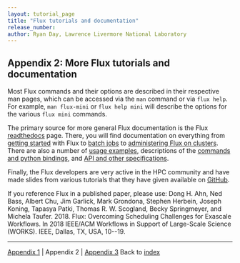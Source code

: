 ```yaml
---
layout: tutorial_page
title: "Flux tutorials and documentation"
release_number:
author: Ryan Day, Lawrence Livermore National Laboratory
---
```


## Appendix 2: More Flux tutorials and documentation
Most Flux commands and their options are described in their respective man pages, which can be accessed via the `man` command or via `flux help`. For example, `man flux-mini` or `flux help mini` will describe the options for the various `flux mini` commands.

The primary source for more general Flux documentation is the Flux [readthedocs](https://flux-framework.readthedocs.io/en/latest/index.html) page. There, you will find documentation on everything from [getting started](https://flux-framework.readthedocs.io/en/latest/quickstart.html#) with Flux to [batch jobs](https://flux-framework.readthedocs.io/en/latest/batch.html) to [administering Flux on clusters](https://flux-framework.readthedocs.io/en/latest/adminguide.html). There are also a number of [usage examples](https://flux-framework.readthedocs.io/projects/flux-workflow-examples/en/latest/index.html), descriptions of the [commands and python bindings](https://flux-framework.readthedocs.io/projects/flux-core/en/latest/index.html), and [API and other specifications](https://flux-framework.readthedocs.io/projects/flux-rfc/en/latest/index.html).

Finally, the Flux developers are very active in the HPC community and have made slides from various tutorials that they have given available on [GitHub](https://github.com/flux-framework/Tutorials).

If you reference Flux in a published paper, please use:
Dong H. Ahn, Ned Bass, Albert Chu, Jim Garlick, Mark Grondona, Stephen Herbein, Joseph Koning, Tapasya Patki, Thomas R. W. Scogland, Becky Springmeyer, and Michela Taufer. 2018. Flux: Overcoming Scheduling Challenges for Exascale Workflows. In 2018 IEEE/ACM Workflows in Support of Large-Scale Science (WORKS). IEEE, Dallas, TX, USA, 10--19.

---
[Appendix 1](/flux/appendix1) | Appendix 2 | [Appendix 3](/flux/appendix3)
Back to [index](/flux/index)

